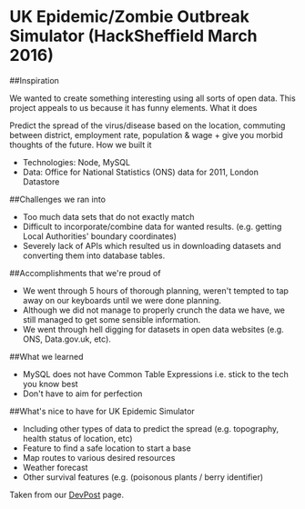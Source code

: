 # UK Epidemic/Zombie Outbreak Simulator (HackSheffield March 2016)

##Inspiration

We wanted to create something interesting using all sorts of open data. This project appeals to us because it has funny elements.
What it does

Predict the spread of the virus/disease based on the location, commuting between district, employment rate, population & wage + give you morbid thoughts of the future.
How we built it

- Technologies: Node, MySQL
- Data: Office for National Statistics (ONS) data for 2011, London Datastore

##Challenges we ran into

- Too much data sets that do not exactly match
- Difficult to incorporate/combine data for wanted results. (e.g. getting Local Authorities' boundary coordinates)
- Severely lack of APIs which resulted us in downloading datasets and converting them into database tables.

##Accomplishments that we're proud of

- We went through 5 hours of thorough planning, weren't tempted to tap away on our keyboards until we were done planning.
- Although we did not manage to properly crunch the data we have, we still managed to get some sensible information.
- We went through hell digging for datasets in open data websites (e.g. ONS, Data.gov.uk, etc).

##What we learned

- MySQL does not have Common Table Expressions i.e. stick to the tech you know best
- Don't have to aim for perfection

##What's nice to have for UK Epidemic Simulator

- Including other types of data to predict the spread (e.g. topography, health status of location, etc)
- Feature to find a safe location to start a base
- Map routes to various desired resources
- Weather forecast
- Other survival features (e.g. (poisonous plants / berry identifier)


Taken from our [DevPost](https://devpost.com/software/uk-epidemic-simulator) page.
